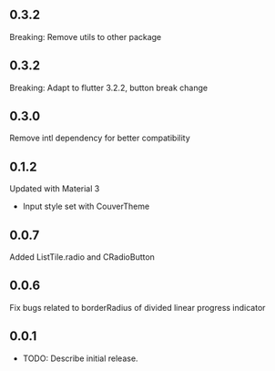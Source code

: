## 0.3.2

Breaking: Remove utils to other package

## 0.3.2

Breaking: Adapt to flutter 3.2.2, button break change

## 0.3.0

Remove intl dependency for better compatibility

## 0.1.2

Updated with Material 3

- Input style set with CouverTheme

## 0.0.7

Added ListTile.radio and CRadioButton

## 0.0.6

Fix bugs related to borderRadius of divided linear progress indicator

## 0.0.1

- TODO: Describe initial release.
